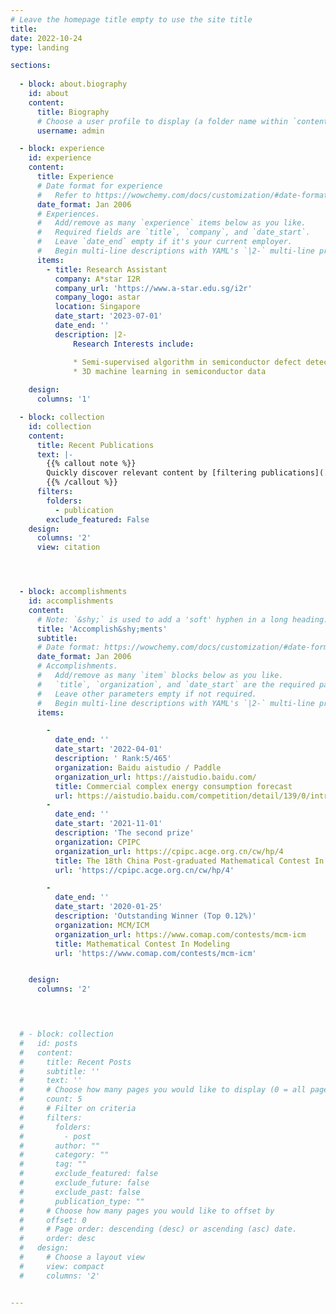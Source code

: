 ```yaml
---
# Leave the homepage title empty to use the site title
title:
date: 2022-10-24
type: landing

sections:
  
  - block: about.biography
    id: about
    content:
      title: Biography
      # Choose a user profile to display (a folder name within `content/authors/`)
      username: admin

  - block: experience
    id: experience
    content:
      title: Experience
      # Date format for experience
      #   Refer to https://wowchemy.com/docs/customization/#date-format
      date_format: Jan 2006
      # Experiences.
      #   Add/remove as many `experience` items below as you like.
      #   Required fields are `title`, `company`, and `date_start`.
      #   Leave `date_end` empty if it's your current employer.
      #   Begin multi-line descriptions with YAML's `|2-` multi-line prefix.
      items:
        - title: Research Assistant
          company: A*star I2R
          company_url: 'https://www.a-star.edu.sg/i2r'
          company_logo: astar
          location: Singapore
          date_start: '2023-07-01'
          date_end: ''
          description: |2-
              Research Interests include:

              * Semi-supervised algorithm in semiconductor defect detection
              * 3D machine learning in semiconductor data
            
    design:
      columns: '1'

  - block: collection
    id: collection
    content:
      title: Recent Publications
      text: |-
        {{% callout note %}}
        Quickly discover relevant content by [filtering publications](./publication/).
        {{% /callout %}}
      filters:
        folders:
          - publication
        exclude_featured: False
    design:
      columns: '2'
      view: citation




  - block: accomplishments
    id: accomplishments
    content:
      # Note: `&shy;` is used to add a 'soft' hyphen in a long heading.
      title: 'Accomplish&shy;ments'
      subtitle:
      # Date format: https://wowchemy.com/docs/customization/#date-format
      date_format: Jan 2006
      # Accomplishments.
      #   Add/remove as many `item` blocks below as you like.
      #   `title`, `organization`, and `date_start` are the required parameters.
      #   Leave other parameters empty if not required.
      #   Begin multi-line descriptions with YAML's `|2-` multi-line prefix.
      items:

        - 
          date_end: ''
          date_start: '2022-04-01'
          description: ' Rank:5/465'
          organization: Baidu aistudio / Paddle
          organization_url: https://aistudio.baidu.com/
          title: Commercial complex energy consumption forecast
          url: https://aistudio.baidu.com/competition/detail/139/0/introduction
        - 
          date_end: ''
          date_start: '2021-11-01'
          description: 'The second prize'
          organization: CPIPC
          organization_url: https://cpipc.acge.org.cn/cw/hp/4
          title: The 18th China Post-graduated Mathematical Contest In Modeling
          url: 'https://cpipc.acge.org.cn/cw/hp/4'

        - 
          date_end: ''
          date_start: '2020-01-25'
          description: 'Outstanding Winner (Top 0.12%)'
          organization: MCM/ICM
          organization_url: https://www.comap.com/contests/mcm-icm
          title: Mathematical Contest In Modeling
          url: 'https://www.comap.com/contests/mcm-icm'


    design:
      columns: '2'



      
  # - block: collection
  #   id: posts
  #   content:
  #     title: Recent Posts
  #     subtitle: ''
  #     text: ''
  #     # Choose how many pages you would like to display (0 = all pages)
  #     count: 5
  #     # Filter on criteria
  #     filters:
  #       folders:
  #         - post
  #       author: ""
  #       category: ""
  #       tag: ""
  #       exclude_featured: false
  #       exclude_future: false
  #       exclude_past: false
  #       publication_type: ""
  #     # Choose how many pages you would like to offset by
  #     offset: 0
  #     # Page order: descending (desc) or ascending (asc) date.
  #     order: desc
  #   design:
  #     # Choose a layout view
  #     view: compact
  #     columns: '2'


---
```


